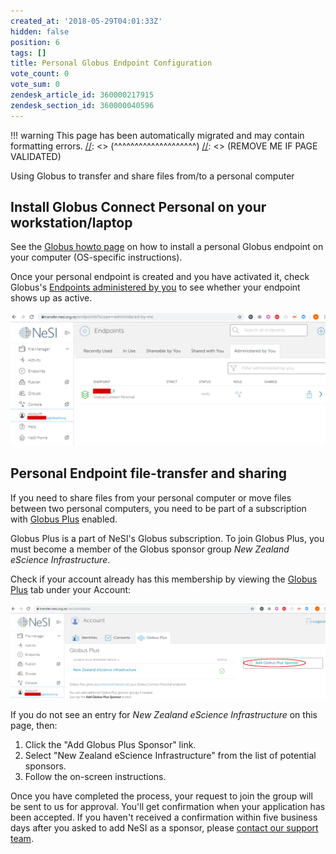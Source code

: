 ```yaml
---
created_at: '2018-05-29T04:01:33Z'
hidden: false
position: 6
tags: []
title: Personal Globus Endpoint Configuration
vote_count: 0
vote_sum: 0
zendesk_article_id: 360000217915
zendesk_section_id: 360000040596
---
```




[//]: <> (REMOVE ME IF PAGE VALIDATED)
[//]: <> (vvvvvvvvvvvvvvvvvvvv)
!!! warning
    This page has been automatically migrated and may contain formatting errors.
[//]: <> (^^^^^^^^^^^^^^^^^^^^)
[//]: <> (REMOVE ME IF PAGE VALIDATED)

Using Globus to transfer and share files from/to a personal computer

## Install Globus Connect Personal on your workstation/laptop

See the [Globus howto page](https://docs.globus.org/how-to/) on how to
install a personal Globus endpoint on your computer (OS-specific
instructions).

Once your personal endpoint is created and you have activated it, check
Globus's [Endpoints administered by
you](https://app.globus.org/endpoints?scope=administered-by-me) to see
whether your endpoint shows up as active.

![mceclip0.png](../../assets/images/Personal_Globus_Endpoint_Configuration.png)

## Personal Endpoint file-transfer and sharing

If you need to share files from your personal computer or move files
between two personal computers, you need to be part of a subscription
with [Globus Plus](https://www.globus.org/subscriptions) enabled.

Globus Plus is a part of NeSI's Globus subscription. To join Globus
Plus, you must become a member of the Globus sponsor group *New Zealand
eScience Infrastructure*.

Check if your account already has this membership by viewing the [Globus
Plus](https://app.globus.org/account/plus) tab under your Account:

![mceclip2.png](../../assets/images/Personal_Globus_Endpoint_Configuration_0.png)

If you do not see an entry for *New Zealand eScience Infrastructure* on
this page, then:

1.  Click the "Add Globus Plus Sponsor" link.
2.  Select "New Zealand eScience Infrastructure" from the list of
potential sponsors.
3.  Follow the on-screen instructions.

Once you have completed the process, your request to join the group will
be sent to us for approval. You'll get confirmation when your
application has been accepted. If you haven't received a confirmation
within five business days after you asked to add NeSI as a sponsor,
please [contact our support
team](https://support.nesi.org.nz/hc/requests/new).